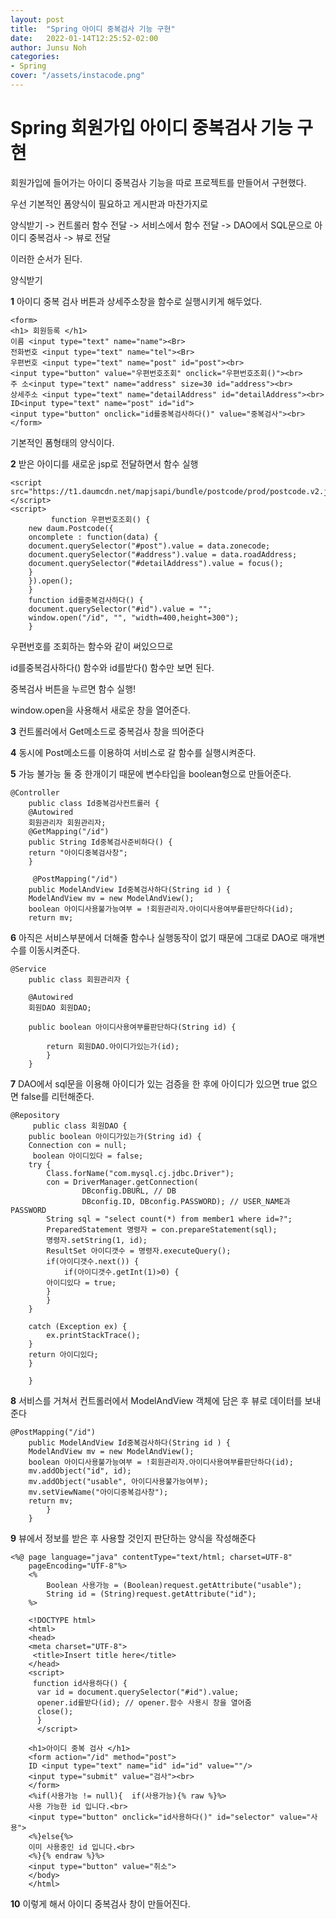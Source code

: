 ```yaml
---
layout: post
title:  "Spring 아이디 중복검사 기능 구현"
date:   2022-01-14T12:25:52-02:00
author: Junsu Noh
categories:
- Spring
cover: "/assets/instacode.png"
---
```

Spring  회원가입 아이디 중복검사 기능 구현
================================================

회원가입에 들어가는 아이디 중복검사 기능을 따로 프로젝트를 만들어서 구현했다.

우선 기본적인 폼양식이 필요하고 게시판과 마찬가지로

양식받기 -> 컨트롤러 함수 전달 -> 서비스에서 함수 전달 -> DAO에서 SQL문으로 아이디 중복검사 -> 뷰로 전달

이러한 순서가 된다.

양식받기

**1** 아이디 중복 검사 버튼과 상세주소창을 함수로 실행시키게 해두었다.



```
<form>
<h1> 회원등록 </h1>
이름 <input type="text" name="name"><Br>
전화번호 <input type="text" name="tel"><Br>
우편번호 <input type="text" name="post" id="post"><br>
<input type="button" value="우편번호조회" onclick="우편번호조회()"><br>
주 소<input type="text" name="address" size=30 id="address"><br>
상세주소 <input type="text" name="detailAddress" id="detailAddress"><br>
ID<input type="text" name="post" id="id">
<input type="button" onclick="id를중복검사하다()" value="중복검사"><br></form>
```

기본적인 폼형태의 양식이다.

**2** 받은 아이디를 새로운 jsp로 전달하면서 함수 실행

```
<script src="https://t1.daumcdn.net/mapjsapi/bundle/postcode/prod/postcode.v2.js">
</script>
<script>
      	 function 우편번호조회() {
	new daum.Postcode({
	oncomplete : function(data) {
	document.querySelector("#post").value = data.zonecode;
	document.querySelector("#address").value = data.roadAddress;
	document.querySelector("#detailAddress").value = focus();
	}
	}).open();
	}
	function id를중복검사하다() {
	document.querySelector("#id").value = "";
	window.open("/id", "", "width=400,height=300");
	}
```




우편번호를 조회하는 함수와 같이 써있으므로

id를중복검사하다() 함수와 id를받다() 함수만 보면 된다.

중복검사 버튼을 누르면 함수 실행!

window.open을 사용해서 새로운 창을 열어준다.

**3** 컨트롤러에서 Get메소드로 중복검사 창을 띄어준다

**4** 동시에 Post메소드를 이용하여 서비스로 갈 함수를 실행시켜준다.

**5** 가능 불가능 둘 중 한개이기 때문에 변수타입을 boolean형으로 만들어준다.

```
@Controller
	public class Id중복검사컨트롤러 {
	@Autowired
	회원관리자 회원관리자;
	@GetMapping("/id")
	public String Id중복검사준비하다() {
	return "아이디중복검사창";
	}

 	 @PostMapping("/id")
	public ModelAndView Id중복검사하다(String id ) {
	ModelAndView mv = new ModelAndView();
	boolean 아이디사용불가능여부 = !회원관리자.아이디사용여부를판단하다(id);
	return mv;
```



**6** 아직은 서비스부분에서 더해줄 함수나 실행동작이 없기 때문에 그대로 DAO로 매개변수를 이동시켜준다.

```
@Service
	public class 회원관리자 {

	@Autowired
	회원DAO 회원DAO;

	public boolean 아이디사용여부를판단하다(String id) {

		return 회원DAO.아이디가있는가(id);
		}
	}
```

**7** DAO에서 sql문을 이용해 아이디가 있는 검증을 한 후에 아이디가 있으면 true 없으면 false를 리턴해준다.

```
@Repository
	 public class 회원DAO {
 	public boolean 아이디가있는가(String id) {
 	Connection con = null;
	 boolean 아이디있다 = false;
	try {
		Class.forName("com.mysql.cj.jdbc.Driver");
		con = DriverManager.getConnection(
				DBconfig.DBURL, // DB
				DBconfig.ID, DBconfig.PASSWORD); // USER_NAME과 PASSWORD
		String sql = "select count(*) from member1 where id=?";
		PreparedStatement 명령자 = con.prepareStatement(sql);
		명령자.setString(1, id);
		ResultSet 아이디갯수 = 명령자.executeQuery();
		if(아이디갯수.next()) {
			if(아이디갯수.getInt(1)>0) {
		아이디있다 = true;
		}
		}
	}

	catch (Exception ex) {
		ex.printStackTrace();
	}
	return 아이디있다;
	}

	}
```

**8** 서비스를 거쳐서 컨트롤러에서 ModelAndView 객체에 담은 후 뷰로 데이터를 보내준다

```
@PostMapping("/id")
	public ModelAndView Id중복검사하다(String id ) {
	ModelAndView mv = new ModelAndView();
	boolean 아이디사용불가능여부 = !회원관리자.아이디사용여부를판단하다(id);
	mv.addObject("id", id);
	mv.addObject("usable", 아이디사용불가능여부);
	mv.setViewName("아이디중복검사창");
	return mv;
		}
	}
```

**9** 뷰에서 정보를 받은 후 사용할 것인지 판단하는 양식을 작성해준다

```
<%@ page language="java" contentType="text/html; charset=UTF-8"
	pageEncoding="UTF-8"%>
	<%
		Boolean 사용가능 = (Boolean)request.getAttribute("usable");
		String id = (String)request.getAttribute("id");
	%>

	<!DOCTYPE html>
	<html>
 	<head>
	<meta charset="UTF-8">
	 <title>Insert title here</title>
 	</head>
 	<script>
 	 function id사용하다() {
	  var id = document.querySelector("#id").value;
	  opener.id를받다(id); // opener.함수 사용시 창을 열어줌
	  close();
	  }
	  </script>
```

```
	<h1>아이디 중복 검사 </h1>
	<form action="/id" method="post">
	ID <input type="text" name="id" id="id" value=""/>
	<input type="submit" value="검사"><br>
	</form>
	<%if(사용가능 != null){  if(사용가능){% raw %}%>
	사용 가능한 id 입니다.<br>
	<input type="button" onclick="id사용하다()" id="selector" value="사용">
	<%}else{%>
	이미 사용중인 id 입니다.<br>
	<%}{% endraw %}%>
	<input type="button" value="취소">
	</body>
	</html>
```

**10**  이렇게 해서 아이디 중복검사 창이 만들어진다.
